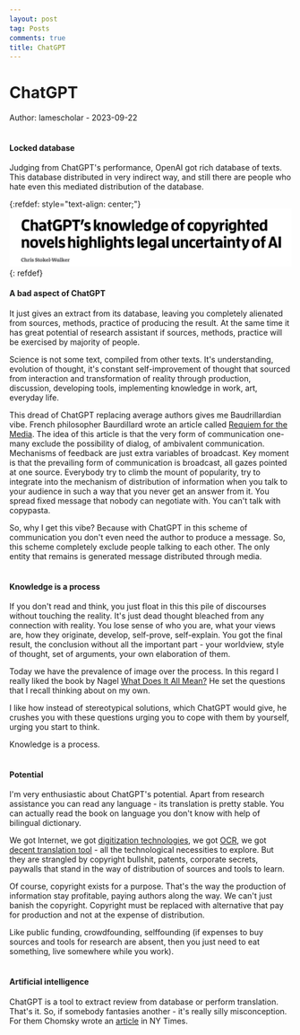```yaml
---
layout: post
tag: Posts
comments: true
title: ChatGPT
---
```


# ChatGPT

Author: lamescholar - 2023-09-22
<br><br>

#### Locked database

Judging from ChatGPT's performance, OpenAI got rich database of texts. This database distributed in very indirect way, and still there are people who hate even this mediated distribution of the database.

{:refdef: style="text-align: center;"}
[![ChatGPT](/images/chatgpt.png)](https://magzdb.org/num/4293724)
{: refdef}
<br>

#### A bad aspect of ChatGPT

It just gives an extract from its database, leaving you completely alienated from sources, methods, practice of producing the result. At the same time it has great potential of research assistant if sources, methods, practice will be exercised by majority of people.

Science is not some text, compiled from other texts. It's understanding, evolution of thought, it's constant self-improvement of thought that sourced from interaction and transformation of reality through production, discussion, developing tools, implementing knowledge in work, art, everyday life.

This dread of ChatGPT replacing average authors gives me Baudrillardian vibe. French philosopher Baurdillard wrote an article called [Requiem for the Media](https://disk.yandex.ru/i/FuDeFoGEZX3jWQ). The idea of this article is that the very form of communication one-many exclude the possibility of dialog, of ambivalent communication. Mechanisms of feedback are just extra variables of broadcast. Key moment is that the prevailing form of communication is broadcast, all gazes pointed at one source. Everybody try to climb the mount of popularity, try to integrate into the mechanism of distribution of information when you talk to your audience in such a way that you never get an answer from it. You spread fixed message that nobody can negotiate with. You can't talk with copypasta.

So, why I get this vibe? Because with ChatGPT in this scheme of communication you don't even need the author to produce a message. So, this scheme completely exclude people talking to each other. The only entity that remains is generated message distributed through media.
<br><br>

#### Knowledge is a process

If you don't read and think, you just float in this this pile of discourses without touching the reality. It's just dead thought bleached from any connection with reality. You lose sense of who you are, what your views are, how they originate, develop, self-prove, self-explain. You got the final result, the conclusion without all the important part - your worldview, style of thought, set of arguments, your own elaboration of them.

Today we have the prevalence of image over the process. In this regard I really liked the book by Nagel [What Does It All Mean?](http://library.lol/main/83B828F7D834D32535A1222762C4F01C) He set the questions that I recall thinking about on my own.

I like how instead of stereotypical solutions, which ChatGPT would give, he crushes you with these questions urging you to cope with them by yourself, urging you start to think.

Knowledge is a process.
<br><br>

#### Potential

I'm very enthusiastic about ChatGPT's potential. Apart from research assistance you can read any language - its translation is pretty stable. You can actually read the book on language you don't know with help of bilingual dictionary.

We got Internet, we got [digitization technologies](/en/book-digitization), we got [OCR](/en/ocr), we got [decent translation tool](/en/chatgpt) - all the technological necessities to explore. But they are strangled by copyright bullshit, patents, corporate secrets, paywalls that stand in the way of distribution of sources and tools to learn.

Of course, copyright exists for a purpose. That's the way the production of information stay profitable, paying authors along the way. We can't just banish the copyright. Copyright must be replaced with alternative that pay for production and not at the expense of distribution.

Like public funding, crowdfounding, selffounding (if expenses to buy sources and tools for research are absent, then you just need to eat something, live somewhere while you work).
<br><br>

#### Artificial intelligence

ChatGPT is a tool to extract review from database or perform translation. That's it. So, if somebody fantasies another - it's really silly misconception. For them Chomsky wrote an [article](https://www.nytimes.com/2023/03/08/opinion/noam-chomsky-chatgpt-ai.html) in NY Times.